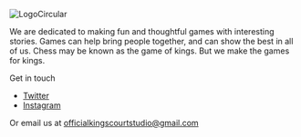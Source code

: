 ![LogoCircular](https://user-images.githubusercontent.com/87600381/126062445-c2276787-572a-48b4-9ca8-94d147685ffd.png)

We are dedicated to making fun and thoughtful games with interesting stories. Games can help bring people together, and can show the best in all of us. Chess may be known as the game of kings. But we make the games for kings.

Get in touch
* [Twitter](https://twitter.com/StudioCourt)
* [Instagram](https://www.instagram.com/kings_court_studio/)

Or email us at officialkingscourtstudio@gmail.com
